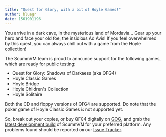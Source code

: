 ```yaml
---
title: "Quest for Glory, with a bit of Hoyle Games!"
author: bluegr
date: 1561901196
---
```


You arrive in a dark cave, in the mysterious land of Mordavia... Gear up your hero and face your old foe, the insidious Ad Avis! If you feel overwhelmed by this quest, you can always chill out with a game from the Hoyle collection!

The ScummVM team is proud to announce support for the following games, which are ready for public testing:

*   Quest for Glory: Shadows of Darkness (aka QFG4)
*   Hoyle Classic Games
*   Hoyle Bridge
*   Hoyle Children's Collection
*   Hoyle Solitaire

Both the CD and floppy versions of QFG4 are supported. Do note that the poker game of Hoyle Classic Games is not supported yet.

So, break out your copies, or buy QFG4 digitally on [GOG](https://www.gog.com/game/quest_for_glory), and grab the [latest development build](https://buildbot.scummvm.org/#/snapshots) of ScummVM for your preferred platform. Any problems found should be reported on our [Issue Tracker](https://bugs.scummvm.org/).
